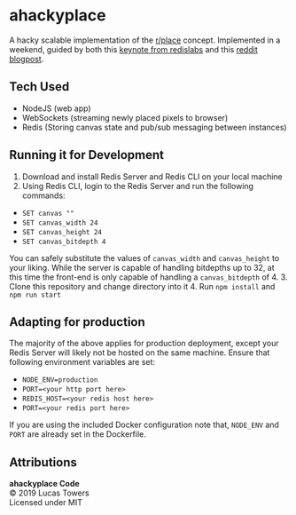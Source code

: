 # ahackyplace
A hacky scalable implementation of the [r/place](https://en.wikipedia.org/wiki/Place_%28Reddit%29) concept. Implemented in a weekend, guided by both this [keynote from redislabs](https://www.youtube.com/watch?v=3-Xqghoki70) and this [reddit blogpost](https://redditblog.com/2017/04/13/how-we-built-rplace/).

## Tech Used
- NodeJS (web app)
- WebSockets (streaming newly placed pixels to browser)
- Redis (Storing canvas state and pub/sub messaging between instances)

## Running it for Development 
1. Download  and install Redis Server and Redis CLI on your local machine
2. Using Redis CLI, login to the Redis Server and run the following commands:
 - `SET canvas ""`
 - `SET canvas_width 24`
 - `SET canvas_height 24`
 - `SET canvas_bitdepth 4`
 
 You can safely substitute the values of `canvas_width` and `canvas_height` to your liking. While the server is capable of handling bitdepths up to 32, at this time the front-end is only capable of handling a `canvas_bitdepth` of 4.
3. Clone this repository and change directory into it
4. Run `npm install` and `npm run start`

## Adapting for production
The majority of the above applies for production deployment, except your Redis Server will likely not be hosted on the same machine. Ensure that following environment variables are set:
- `NODE_ENV=production`
- `PORT=<your http port here>`
- `REDIS_HOST=<your redis host here>`
- `PORT=<your redis port here>`

If you are using the included Docker configuration note that, `NODE_ENV` and `PORT` are already set in the Dockerfile.

## Attributions
**ahackyplace Code**  
© 2019 Lucas Towers  
Licensed under MIT
